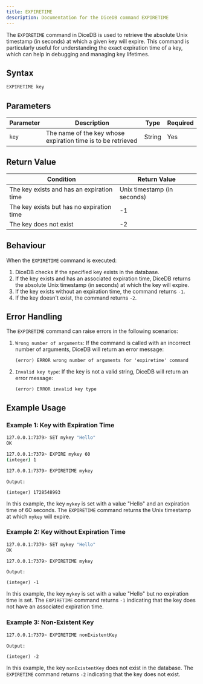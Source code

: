 ```yaml
---
title: EXPIRETIME
description: Documentation for the DiceDB command EXPIRETIME
---
```


The `EXPIRETIME` command in DiceDB is used to retrieve the absolute Unix timestamp (in seconds) at which a given key will expire. This command is particularly useful for understanding the exact expiration time of a key, which can help in debugging and managing key lifetimes.

## Syntax

```bash
EXPIRETIME key
```

## Parameters

| Parameter | Description                                                               | Type    | Required |
|-----------|---------------------------------------------------------------------------|---------|----------|
| `key`     | The name of the key whose expiration time is to be retrieved              | String  | Yes      |

## Return Value

| Condition                                      | Return Value                                      |
|------------------------------------------------|---------------------------------------------------|
| The key exists and has an expiration time      | Unix timestamp (in seconds)                       |
| The key exists but has no expiration time      | -1                                                |
| The key does not exist                         | -2                                                |


## Behaviour

When the `EXPIRETIME` command is executed:

1. DiceDB checks if the specified key exists in the database.
2. If the key exists and has an associated expiration time, DiceDB returns the absolute Unix timestamp (in seconds) at which the key will expire.
3. If the key exists without an expiration time, the command returns `-1`.
4. If the key doesn't exist, the command returns `-2`. 

## Error Handling

The `EXPIRETIME` command can raise errors in the following scenarios:

1. `Wrong number of arguments`: If the command is called with an incorrect number of arguments, DiceDB will return an error message:
   ```
   (error) ERROR wrong number of arguments for 'expiretime' command
   ```
2. `Invalid key type`: If the key is not a valid string, DiceDB will return an error message:
   ```
   (error) ERROR invalid key type
   ```

## Example Usage

### Example 1: Key with Expiration Time

```bash
127.0.0.1:7379> SET mykey "Hello"
OK
```
```bash
127.0.0.1:7379> EXPIRE mykey 60
(integer) 1
```
```bash
127.0.0.1:7379> EXPIRETIME mykey
```

`Output:`

```
(integer) 1728548993
```

In this example, the key `mykey` is set with a value "Hello" and an expiration time of 60 seconds. The `EXPIRETIME` command returns the Unix timestamp at which `mykey` will expire.

### Example 2: Key without Expiration Time

```bash
127.0.0.1:7379> SET mykey "Hello"
OK
```

```bash
127.0.0.1:7379> EXPIRETIME mykey
```

`Output:`

```
(integer) -1
```

In this example, the key `mykey` is set with a value "Hello" but no expiration time is set. The `EXPIRETIME` command returns `-1` indicating that the key does not have an associated expiration time.

### Example 3: Non-Existent Key

```bash
127.0.0.1:7379> EXPIRETIME nonExistentKey
```

`Output:`

```
(integer) -2
```

In this example, the key `nonExistentKey` does not exist in the database. The `EXPIRETIME` command returns `-2` indicating that the key does not exist.
